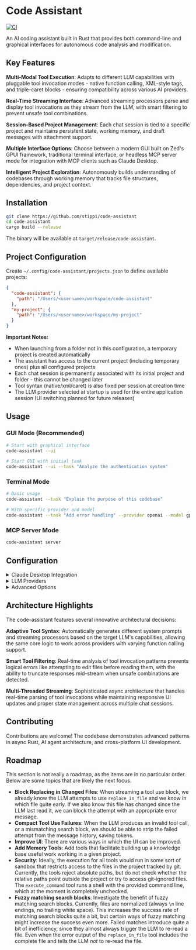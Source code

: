 # Code Assistant

[![CI](https://github.com/stippi/code-assistant/actions/workflows/build.yml/badge.svg)](https://github.com/stippi/code-assistant/actions/workflows/build.yml)

An AI coding assistant built in Rust that provides both command-line and graphical interfaces for autonomous code analysis and modification.

## Key Features

**Multi-Modal Tool Execution**: Adapts to different LLM capabilities with pluggable tool invocation modes - native function calling, XML-style tags, and triple-caret blocks - ensuring compatibility across various AI providers.

**Real-Time Streaming Interface**: Advanced streaming processors parse and display tool invocations as they stream from the LLM, with smart filtering to prevent unsafe tool combinations.

**Session-Based Project Management**: Each chat session is tied to a specific project and maintains persistent state, working memory, and draft messages with attachment support.

**Multiple Interface Options**: Choose between a modern GUI built on Zed's GPUI framework, traditional terminal interface, or headless MCP server mode for integration with MCP clients such as Claude Desktop.

**Intelligent Project Exploration**: Autonomously builds understanding of codebases through working memory that tracks file structures, dependencies, and project context.

## Installation

```bash
git clone https://github.com/stippi/code-assistant
cd code-assistant
cargo build --release
```

The binary will be available at `target/release/code-assistant`.

## Project Configuration

Create `~/.config/code-assistant/projects.json` to define available projects:

```json
{
  "code-assistant": {
    "path": "/Users/<username>/workspace/code-assistant"
  },
  "my-project": {
    "path": "/Users/<username>/workspace/my-project"
  }
}
```

**Important Notes:**
- When launching from a folder not in this configuration, a temporary project is created automatically
- The assistant has access to the current project (including temporary ones) plus all configured projects
- Each chat session is permanently associated with its initial project and folder - this cannot be changed later
- Tool syntax (native/xml/caret) is also fixed per session at creation time
- The LLM provider selected at startup is used for the entire application session (UI switching planned for future releases)

## Usage

### GUI Mode (Recommended)

```bash
# Start with graphical interface
code-assistant --ui

# Start GUI with initial task
code-assistant --ui --task "Analyze the authentication system"
```

### Terminal Mode

```bash
# Basic usage
code-assistant --task "Explain the purpose of this codebase"

# With specific provider and model
code-assistant --task "Add error handling" --provider openai --model gpt-5
```

### MCP Server Mode

```bash
code-assistant server
```

## Configuration

<details>
<summary>Claude Desktop Integration</summary>

Configure in Claude Desktop settings (**Developer** tab → **Edit Config**):

```jsonc
{
  "mcpServers": {
    "code-assistant": {
      "command": "/path/to/code-assistant/target/release/code-assistant",
      "args": ["server"],
      "env": {
        "PERPLEXITY_API_KEY": "pplx-...", // optional, enables perplexity_ask tool
        "SHELL": "/bin/zsh" // your login shell, required when configuring "env" here
      }
    }
  }
}
```
</details>

<details>
<summary>LLM Providers</summary>

**Anthropic** (default):
```bash
export ANTHROPIC_API_KEY="sk-ant-..."
code-assistant --provider anthropic --model claude-sonnet-4-20250514
```

**OpenAI**:
```bash
export OPENAI_API_KEY="sk-..."
code-assistant --provider openai --model gpt-4o
```

**SAP AI Core**:
Create `~/.config/code-assistant/ai-core.json`:
```json
{
  "auth": {
    "client_id": "<service-key-client-id>",
    "client_secret": "<service-key-client-secret>",
    "token_url": "https://<your-url>/oauth/token",
    "api_base_url": "https://<your-url>/v2/inference"
  },
  "models": {
    "claude-sonnet-4": "<deployment-id>"
  }
}
```

**Ollama**:
```bash
code-assistant --provider ollama --model llama2 --num-ctx 4096
```

**Other providers**: Vertex AI (Google), OpenRouter, Groq, MistralAI
</details>

<details>
<summary>Advanced Options</summary>

**Tool Syntax Modes**:
- `--tool-syntax native`: Use the provider's built-in tool calling (most reliable, but streaming of parameters depends on provider)
- `--tool-syntax xml`: XML-style tags for streaming of parameters
- `--tool-syntax caret`: Triple-caret blocks for token-efficency and streaming of parameters

**Session Recording**:
```bash
# Record session (Anthropic only)
code-assistant --record session.json --task "Optimize database queries"

# Playback session
code-assistant --playback session.json --fast-playback
```

**Other Options**:
- `--continue-task`: Resume from previous session state
- `--use-diff-format`: Enable alternative diff format for file editing
- `--verbose`: Enable detailed logging
- `--base-url`: Custom API endpoint
</details>

## Architecture Highlights

The code-assistant features several innovative architectural decisions:

**Adaptive Tool Syntax**: Automatically generates different system prompts and streaming processors based on the target LLM's capabilities, allowing the same core logic to work across providers with varying function calling support.

**Smart Tool Filtering**: Real-time analysis of tool invocation patterns prevents logical errors like attempting to edit files before reading them, with the ability to truncate responses mid-stream when unsafe combinations are detected.

**Multi-Threaded Streaming**: Sophisticated async architecture that handles real-time parsing of tool invocations while maintaining responsive UI updates and proper state management across multiple chat sessions.

## Contributing

Contributions are welcome! The codebase demonstrates advanced patterns in async Rust, AI agent architecture, and cross-platform UI development.

## Roadmap

This section is not really a roadmap, as the items are in no particular order.
Below are some topics that are likely the next focus.

- **Block Replacing in Changed Files**: When streaming a tool use block, we already know the LLM attempts to use `replace_in_file` and we know in which file quite early.
  If we also know this file has changed since the LLM last read it, we can block the attempt with an appropriate error message.
- **Compact Tool Use Failures**: When the LLM produces an invalid tool call, or a mismatching search block, we should be able to strip the failed attempt from the message history, saving tokens.
- **Improve UI**: There are various ways in which the UI can be improved.
- **Add Memory Tools**: Add tools that facilitate building up a knowledge base useful work working in a given project.
- **Security**: Ideally, the execution for all tools would run in some sort of sandbox that restricts access to the files in the project tracked by git.
  Currently, the tools reject absolute paths, but do not check whether the relative paths point outside the project or try to access git-ignored files.
  The `execute_command` tool runs a shell with the provided command line, which at the moment is completely unchecked.
- **Fuzzy matching search blocks**: Investigate the benefit of fuzzy matching search blocks.
  Currently, files are normalized (always `\n` line endings, no trailing white space).
  This increases the success rate of matching search blocks quite a bit, but certain ways of fuzzy matching might increase the success even more.
  Failed matches introduce quite a bit of inefficiency, since they almost always trigger the LLM to re-read a file.
  Even when the error output of the `replace_in_file` tool includes the complete file and tells the LLM *not* to re-read the file.
